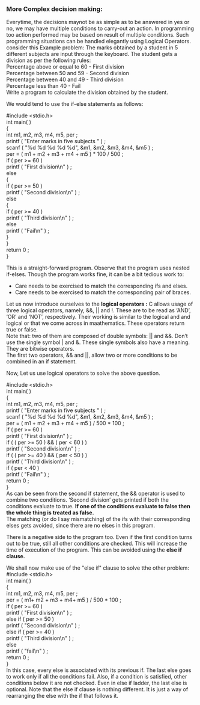 ### More Complex decision making:

Everytime, the decisions maynot be as simple as to be answered in yes or no, we may have multiple conditions to carry-out an action.
In programming too
action performed may be based on result of multiple conditions. Such
programming situations can be handled elegantly using Logical
Operators.  
consider this Example problem:
The marks obtained by a student in 5 different subjects are
input through the keyboard. The student gets a division as per the
following rules:  
Percentage above or equal to 60 - First division  
Percentage between 50 and 59 - Second division  
Percentage between 40 and 49 - Third division  
Percentage less than 40 - Fail  
Write a program to calculate the division obtained by the student.  

We would tend to use the if-else statements as follows:

#include <stdio.h>  
int main( )  
{  
int m1, m2, m3, m4, m5, per ;  
printf ( "Enter marks in five subjects " ) ;  
scanf ( "%d %d %d %d %d", &m1, &m2, &m3, &m4, &m5 ) ;  
per = ( m1 + m2 + m3 + m4 + m5 ) * 100 / 500 ;  
if ( per >= 60 )  
printf ( "First division\n" ) ;  
else  
{  
if ( per >= 50 )  
printf ( "Second division\n" ) ;  
else  
{  
if ( per >= 40 )  
printf ( "Third division\n" ) ;  
else  
printf ( "Fail\n" ) ;  
}  
}  
return 0 ;  
}  

This is a straight-forward program. Observe that the program uses
nested if-elses. Though the program works fine, it can be a bit tedious work to:
- Care needs to be exercised to match the corresponding ifs and elses.
- Care needs to be exercised to match the corresponding pair of braces.

Let us now introduce ourselves to the **__logical operators :__**
C allows usage of three logical operators, namely, &&, || and !. These
are to be read as ‘AND’, ‘OR’ and ‘NOT’, respectively. Their working is similar to the logical and and logical or that we come across in maathematics.
These operators return true or false.  
 Note that: two of them are composed of double symbols: || and &&.
Don’t use the single symbol | and &. These single symbols also have a
meaning. They are bitwise operators.  
The first two operators, && and ||, allow two or more conditions to be
combined in an if statement. 

Now, Let us use logical operators to solve the above question.  

#include <stdio.h>  
int main( )  
{  
int m1, m2, m3, m4, m5, per ;  
printf ( "Enter marks in five subjects " ) ;  
scanf ( "%d %d %d %d %d", &m1, &m2, &m3, &m4, &m5 ) ;  
per = ( m1 + m2 + m3 + m4 + m5 ) / 500 * 100 ;  
if ( per >= 60 )  
printf ( "First division\n" ) ;  
if ( ( per >= 50 ) && ( per < 60 ) )  
printf ( "Second division\n" ) ;  
if ( ( per >= 40 ) && ( per < 50 ) )  
printf ( "Third division\n" ) ;  
if ( per < 40 )  
printf ( "Fail\n" ) ;  
return 0 ;  
}  
As can be seen from the second if statement, the && operator is used to
combine two conditions. ‘Second division’ gets printed if both the
conditions evaluate to true. **If one of the conditions evaluate to false
then the whole thing is treated as false.**  
The matching (or do I say mismatching) of the ifs with their
corresponding elses gets avoided, since there are no elses in this
program.  

There is a negative side to the program too. Even if the first condition
turns out to be true, still all other conditions are checked. This will increase the time of execution of the program. This can be avoided using
the **else if clause.**  

We shall now make use of the "else if" clause to solve tthe other problem:  
#include <stdio.h>  
int main( )  
{  
int m1, m2, m3, m4, m5, per ;  
per = ( m1+ m2 + m3 + m4+ m5 ) / 500 * 100 ;  
if ( per >= 60 )  
printf ( "First division\n" ) ;  
else if ( per >= 50 )  
printf ( "Second division\n" ) ;  
else if ( per >= 40 )  
printf ( "Third division\n" ) ;  
else  
printf ( "fail\n" ) ;  
return 0 ;  
}  
In this case, every else is associated with its previous if. The
last else goes to work only if all the conditions fail. Also, if a condition is
satisfied, other conditions below it are not checked. Even in else if
ladder, the last else is optional.
Note that the else if clause is nothing different. It is just a way of
rearranging the else with the if that follows it.


